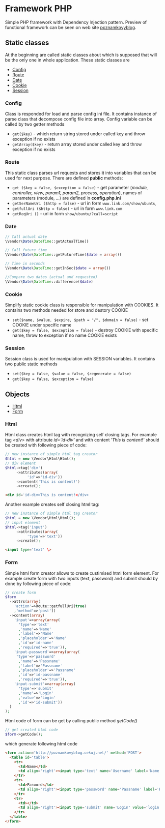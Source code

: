 # Framework PHP
Simple PHP framework with Dependency Injection pattern. Preview of functional framework can be seen on web site [poznamkovyblog](http://poznamkovyblog.cekuj.net). 
## Static classes
At the beginning are called static classes about which is supposed that will be the only one in whole application. These static classes are
- [Config](#config)
- [Route](#route)
- [Date](#date)
- [Cookie](#cookie)
- [Session](#session)
### Config
Class is responded for load and parse config ini file. It contains instance of parse class that decompose config file into array. Config variable can be called by two getter methods 
- ```get($key)``` - which return string stored under called key and throw exception if no exists 
- ```getArray($key)``` - return array stored under called key and throw exception if no exists
### Route
This static class parses url requests and stores it into variables that can be used for next purpose. There are defined **public** methods:
- `get ($key = false, $exception = false)` - get parameter (*module, controller, view, param1, param2, process, operation*), names of parameters (module, ...) are defined in **config.php.ini**
- `getSerNameUri ($http = false)` - url in form `www.link.com/show/ubuntu`, 
- `getfullUri ($http = false)` - url in form `www.link.com`
- `getReqUri ()` - url in form `show/ubuntu/?call=script`
### Date
```php
// Call actual date
\Vendor\Date\DateTime::getActualTime()

// Call future time
\Vendor\Date\DateTime::getFutureTime($date = array())

// Time in seconds
\Vendor\Date\DateTime::getInSec($date = array())

//Compare two dates (actual and requested)
\Vendor\Date\DateTime::difference($date)
```
### Cookie
Simplify static cookie class is responsible for manipulation with COOKIES. It contains two methods needed for store and destory COOKIE
- ```set($name, $value, $expire, $path = "/", $domain = false)``` - set COOKIE under specific name
- ```get($key = false, $exception = false)``` - destroy COOKIE with specific name, throw to exception if no name COOKIE exists
### Session
Session class is used for manipulation with SESSION variables. It contains two public static methods
- ```set($key = false, $value = false, $regenerate = false)```
- ```get($key = false, $exception = false)```
## Objects
- [Html](#html)
- [Form](#form)
### Html
Html class creates html tag with recognizing self closing tags. For example tag *\<div\>* with attribute *id='id-div'* and with content *'This is content!'* should be created with following piece of code:
```php
// new instance of simple html tag creator
$html = new \Vendor\Html\Html();
// div element
$html->tag('div')
     ->attributes(array(
          'id'=>'id-div'))
     ->content('This is content!')
     ->create();
```
```html
<div id='id-div>This is content!</div>
```
Another example creates self closing html tag:
```php
// new instance of simple html tag creator
$html = new \Vendor\Html\Html();
// input element
$html->tag('input')
     ->attributes(array(
          'type'=>'text'))
     ->create();
```
```html
<input type='text' \>
```
### Form
Simple html form creator allows to create custimised html form element. For example create form with two inputs (text, password) and submit should by done by following piece of code:
```php
// create form
$form
  ->attrs(array(
    'action'=>Route::getfullUri(true)
    ,'method'=>'post'))
  ->content(array(
    'input'=>array(array(
      'type'=>'text'
      ,'name'=>'Name'
      ,'label'=>'Name'
      ,'placeholder'=>'Name'
      ,'id'=>'id-name'
      ,'required'=>'true')),
    'input-password'=>array(array(
     'type'=>'password'
      ,'name'=>'Passname' 
      ,'label'=>'Passname' 
      ,'placeholder'=>'Passname'
      ,'id'=>'id-passname' 
      ,'required'=>'true')),
    'input-submit'=>array(array(
      'type'=>'submit' 
      ,'name'=>'Login'
      ,'value'=>'Login' 
      ,'id'=>'id-submit'))
  )
);
```
Html code of form can be get by calling public method *getCode()*
```php
// get created html code     
$form->getCode();
```
which generate following html code
```html
<form action='http://poznamkovyblog.cekuj.net/' method='POST'>
  <table id='table'>
    <tr>
      <td>Name</td>
      <td align='right'><input type='text' name='Username' label='Name' id='id-username' required /></td>
    </tr>
    <tr>
      <td>Pasword</td>
      <td align='right'><input type='password' name='Passname' label='Pasword' id='id-passname' required /></td>
    </tr>
    <tr>
      <td></td>
      <td align='right'><input type='submit' name='Login' value='login' id='id-submit' /></td>
    </tr>
  </table>
</form>
```
